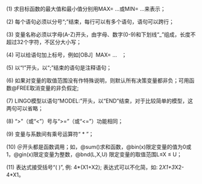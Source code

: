 (1) 求目标函数的最大值和最小值分别用MAX= …或MIN= …来表示；

(2) 每个语句必须以分号“;”结束，每行可以有多个语句，语句可以跨行；

(3) 变量名称必须以字母(A-Z)开头，由字母、数字(0-9)和下划线“_”组成，长度不超过32个字符，不区分大小写；

(4) 可以给语句加上标号，例如[OBJ]  MAX= …   ；

(5) 以“!”开头，以“;”结束的语句是注释语句；

(6) 如果对变量的取值范围没有作特殊说明，则默认所有决策变量都非负；可用函数@FREE取消变量的非负假定;

(7) LINGO模型以语句“MODEL:”开头，以“END”结束，对于比较简单的模型，这两句可以省略；

(8) “>”（或“<”）号与“>=”（或“<=”）功能相同；

(9) 变量与系数间有乘号运算符“ * ”；

(10) ＠开头都是函数调用；如，@sum()求和函数，@bin(x)限定变量的值为0或1，@gin(x)限定变量为整数，@bnd(L,X,U) 限定变量的取值范围L≤X ≤ U；

(11) 表达式接受括号“( )”, 例: 4*(X1+X2); 表达式可以不化简，如: 2*X1+3*X2- 4*X1。